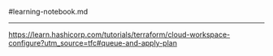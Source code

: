 #learning-notebook.md

---
https://learn.hashicorp.com/tutorials/terraform/cloud-workspace-configure?utm_source=tfc#queue-and-apply-plan

